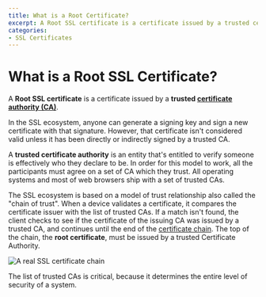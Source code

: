 ```yaml
---
title: What is a Root Certificate?
excerpt: A Root SSL certificate is a certificate issued by a trusted certificate authority.
categories:
- SSL Certificates
---
```


# What is a Root SSL Certificate?

A **Root SSL certificate** is a certificate issued by a **trusted [certificate authority (CA)](/articles/what-is-certificate-authority)**.

In the SSL ecosystem, anyone can generate a signing key and sign a new certificate with that signature. However, that certificate isn't considered valid unless it has been directly or indirectly signed by a trusted CA.

A **trusted certificate authority** is an entity that's entitled to verify someone is effectively who they declare to be. In order for this model to work, all the participants must agree on a set of CA which they trust. All operating systems and most of web browsers ship with a set of trusted CAs.

The SSL ecosystem is based on a model of trust relationship also called the "chain of trust". When a device validates a certificate, it compares the certificate issuer with the list of trusted CAs. If a match isn't found, the client checks to see if the certificate of the issuing CA was issued by a trusted CA, and continues until the end of the [certificate chain](/articles/what-is-ssl-certificate-chain). The top of the chain, the **root certificate**, must be issued by a trusted Certificate Authority.

![A real SSL certificate chain](/files/dnsimple-ssl-chain.png)

The list of trusted CAs is critical, because it determines the entire level of security of a system.
